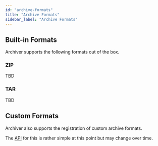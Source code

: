 ```yaml
---
id: "archive-formats"
title: "Archive Formats"
sidebar_label: "Archive Formats"
---
```


## Built-in Formats

Archiver supports the following formats out of the box.

### ZIP

TBD

### TAR

TBD

## Custom Formats

Archiver also supports the registration of custom archive formats.

The [API](/docs/archiver#registerFormat) for this is rather simple at this point but may change over time.
